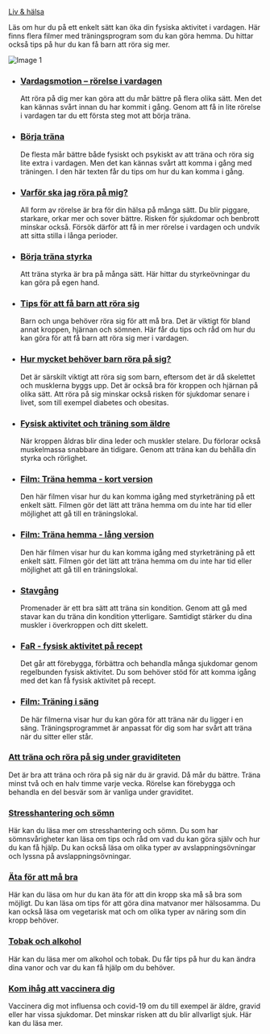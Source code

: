 [Liv & hälsa](https://www.1177.se/liv--halsa/)

Läs om hur du på ett enkelt sätt kan öka din fysiska aktivitet i vardagen. Här finns flera filmer med träningsprogram som du kan göra hemma. Du hittar också tips på hur du kan få barn att röra sig mer.

![Image 1](https://www.1177.se/globalassets/1177/nationell/media/fotografier/halsa/livsstil-och-mat/traning/trana_ute.jpg?saved=2024-08-23+03:26)

*   ### [Vardagsmotion – rörelse i vardagen](https://www.1177.se/liv--halsa/fysisk-aktivitet-och-traning/vardagsmotion/)
    
    Att röra på dig mer kan göra att du mår bättre på flera olika sätt. Men det kan kännas svårt innan du har kommit i gång. Genom att få in lite rörelse i vardagen tar du ett första steg mot att börja träna.
    
*   ### [Börja träna](https://www.1177.se/liv--halsa/fysisk-aktivitet-och-traning/borja-trana/)
    
    De flesta mår bättre både fysiskt och psykiskt av att träna och röra sig lite extra i vardagen. Men det kan kännas svårt att komma i gång med träningen. I den här texten får du tips om hur du kan komma i gång.
    
*   ### [Varför ska jag röra på mig?](https://www.1177.se/liv--halsa/fysisk-aktivitet-och-traning/varfor-ska-jag-rora-pa-mig/)
    
    All form av rörelse är bra för din hälsa på många sätt. Du blir piggare, starkare, orkar mer och sover bättre. Risken för sjukdomar och benbrott minskar också. Försök därför att få in mer rörelse i vardagen och undvik att sitta stilla i långa perioder.
    
*   ### [Börja träna styrka](https://www.1177.se/liv--halsa/fysisk-aktivitet-och-traning/borja-trana-styrka/)
    
    Att träna styrka är bra på många sätt. Här hittar du styrkeövningar du kan göra på egen hand.
    
*   ### [Tips för att få barn att röra sig](https://www.1177.se/liv--halsa/fysisk-aktivitet-och-traning/tips-for-att-fa-ditt-barn-att-rora-sig/)
    
    Barn och unga behöver röra sig för att må bra. Det är viktigt för bland annat kroppen, hjärnan och sömnen. Här får du tips och råd om hur du kan göra för att få barn att röra sig mer i vardagen.
    
*   ### [Hur mycket behöver barn röra på sig?](https://www.1177.se/liv--halsa/fysisk-aktivitet-och-traning/hur-mycket-behover-barn-rora-pa-sig/)
    
    Det är särskilt viktigt att röra sig som barn, eftersom det är då skelettet och musklerna byggs upp. Det är också bra för kroppen och hjärnan på olika sätt. Att röra på sig minskar också risken för sjukdomar senare i livet, som till exempel diabetes och obesitas.
    
*   ### [Fysisk aktivitet och träning som äldre](https://www.1177.se/liv--halsa/fysisk-aktivitet-och-traning/traning-som-aldre/)
    
    När kroppen åldras blir dina leder och muskler stelare. Du förlorar också muskelmassa snabbare än tidigare. Genom att träna kan du behålla din styrka och rörlighet.
    
*   ### [Film: Träna hemma - kort version](https://www.1177.se/liv--halsa/fysisk-aktivitet-och-traning/film-trana-hemma-kort-version/)
    
    Den här filmen visar hur du kan komma igång med styrketräning på ett enkelt sätt. Filmen gör det lätt att träna hemma om du inte har tid eller möjlighet att gå till en träningslokal.
    
*   ### [Film: Träna hemma - lång version](https://www.1177.se/liv--halsa/fysisk-aktivitet-och-traning/film-trana-hemma-lang-version/)
    
    Den här filmen visar hur du kan komma igång med styrketräning på ett enkelt sätt. Filmen gör det lätt att träna hemma om du inte har tid eller möjlighet att gå till en träningslokal.
    
*   ### [Stavgång](https://www.1177.se/liv--halsa/fysisk-aktivitet-och-traning/stavgang/)
    
    Promenader är ett bra sätt att träna sin kondition. Genom att gå med stavar kan du träna din kondition ytterligare. Samtidigt stärker du dina muskler i överkroppen och ditt skelett.
    
*   ### [FaR - fysisk aktivitet på recept](https://www.1177.se/liv--halsa/fysisk-aktivitet-och-traning/far--fysisk-aktivitet-pa-recept/)
    
    Det går att förebygga, förbättra och behandla många sjukdomar genom regelbunden fysisk aktivitet. Du som behöver stöd för att komma igång med det kan få fysisk aktivitet på recept.
    

*   ### [Film: Träning i säng](https://www.1177.se/liv--halsa/fysisk-aktivitet-och-traning/film-traning-i-sang/)
    
    De här filmerna visar hur du kan göra för att träna när du ligger i en säng. Träningsprogrammet är anpassat för dig som har svårt att träna när du sitter eller står.
    

### [Att träna och röra på sig under graviditeten](https://www.1177.se/barn--gravid/graviditet/livsstil-och-halsa-under-graviditeten/fysisk-aktivitet-under-graviditeten/)

Det är bra att träna och röra på sig när du är gravid. Då mår du bättre. Träna minst två och en halv timme varje vecka. Rörelse kan förebygga och behandla en del besvär som är vanliga under graviditet.

### [Stresshantering och sömn](https://www.1177.se/liv--halsa/stresshantering-och-somn/)

Här kan du läsa mer om stresshantering och sömn. Du som har sömnsvårigheter kan läsa om tips och råd om vad du kan göra själv och hur du kan få hjälp. Du kan också läsa om olika typer av avslappningsövningar och lyssna på avslappningsövningar.

### [Äta för att må bra](https://www.1177.se/liv--halsa/ata-for-att-ma-bra/)

Här kan du läsa om hur du kan äta för att din kropp ska må så bra som möjligt. Du kan läsa om tips för att göra dina matvanor mer hälsosamma. Du kan också läsa om vegetarisk mat och om olika typer av näring som din kropp behöver.

### [Tobak och alkohol](https://www.1177.se/liv--halsa/tobak-och-alkohol/)

Här kan du läsa mer om alkohol och tobak. Du får tips på hur du kan ändra dina vanor och var du kan få hjälp om du behöver.

### [Kom ihåg att vaccinera dig](https://www.1177.se/aktuellt/vaccination-mot-covid-19-och-influensa/)

Vaccinera dig mot influensa och covid-19 om du till exempel är äldre, gravid eller har vissa sjukdomar. Det minskar risken att du blir allvarligt sjuk. Här kan du läsa mer.